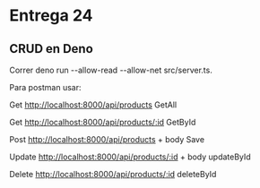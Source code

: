 # Entrega 24

## CRUD en Deno

Correr deno run --allow-read --allow-net src/server.ts.

Para postman usar:

Get <http://localhost:8000/api/products> GetAll

Get <http://localhost:8000/api/products/:id> GetById

Post <http://localhost:8000/api/products> + body Save

Update <http://localhost:8000/api/products/:id> + body updateById

Delete <http://localhost:8000/api/products/:id> deleteById

